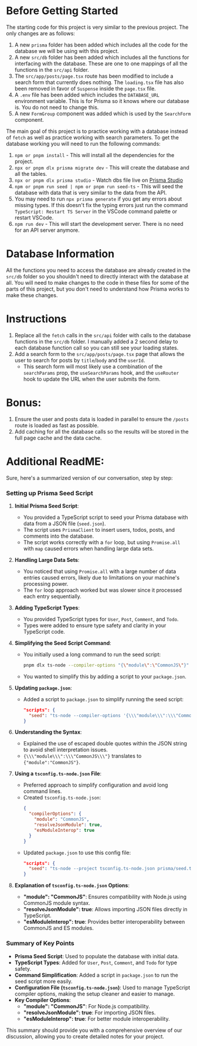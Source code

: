 # Before Getting Started

The starting code for this project is very similar to the previous project. The only changes are as follows:

1. A new `prisma` folder has been added which includes all the code for the database we will be using with this project.
2. A new `src/db` folder has been added which includes all the functions for interfacing with the database. These are one to one mappings of all the functions in the `src/api` folder.
3. The `src/app/posts/page.tsx` route has been modified to include a search form that currently does nothing. The `loading.tsx` file has also been removed in favor of `Suspense` inside the `page.tsx` file.
4. A `.env` file has been added which includes the `DATABASE_URL` environment variable. This is for Prisma so it knows where our database is. You do not need to change this.
5. A new `FormGroup` component was added which is used by the `SearchForm` component.

The main goal of this project is to practice working with a database instead of `fetch` as well as practice working with search parameters. To get the database working you will need to run the following commands:

1. `npm or pnpm install` - This will install all the dependencies for the project.
2. `npx or pnpm dlx prisma migrate dev` - This will create the database and all the tables.
3. `npx or pnpm dlx prisma studio` - Watch dbs file live on <a href="http://localhost:5555">Prisma Studio</a>
4. `npm or pnpm run seed | npm or pnpm run seed-ts` - This will seed the database with data that is very similar to the data from the API.
5. You may need to run `npx prisma generate` if you get any errors about missing types. If this doesn't fix the typing errors just run the command `TypeScript: Restart TS Server` in the VSCode command palette or restart VSCode.
6. `npm run dev` - This will start the development server. There is no need for an API server anymore.

# Database Information

All the functions you need to access the database are already created in the `src/db` folder so you shouldn't need to directly interact with the database at all. You will need to make changes to the code in these files for some of the parts of this project, but you don't need to understand how Prisma works to make these changes.

# Instructions

1. Replace all the `fetch` calls in the `src/api` folder with calls to the database functions in the `src/db` folder. I manually added a 2 second delay to each database function call so you can still see your loading states.
2. Add a search form to the `src/app/posts/page.tsx` page that allows the user to search for posts by `title`/`body` and the `userId`.
   - This search form will most likely use a combination of the `searchParams` prop, the `useSearchParams` hook, and the `useRouter` hook to update the URL when the user submits the form.

# Bonus:

1. Ensure the user and posts data is loaded in parallel to ensure the `/posts` route is loaded as fast as possible.
2. Add caching for all the database calls so the results will be stored in the full page cache and the data cache.

# Additional ReadME:

Sure, here's a summarized version of our conversation, step by step:

### Setting up Prisma Seed Script

1. **Initial Prisma Seed Script**:

   - You provided a TypeScript script to seed your Prisma database with data from a JSON file (`seed.json`).
   - The script uses `PrismaClient` to insert users, todos, posts, and comments into the database.
   - The script works correctly with a `for` loop, but using `Promise.all` with `map` caused errors when handling large data sets.

2. **Handling Large Data Sets**:

   - You noticed that using `Promise.all` with a large number of data entries caused errors, likely due to limitations on your machine's processing power.
   - The `for` loop approach worked but was slower since it processed each entry sequentially.

3. **Adding TypeScript Types**:

   - You provided TypeScript types for `User`, `Post`, `Comment`, and `Todo`.
   - Types were added to ensure type safety and clarity in your TypeScript code.

4. **Simplifying the Seed Script Command**:

   - You initially used a long command to run the seed script:
     ```sh
     pnpm dlx ts-node --compiler-options "{\"module\":\"CommonJS\"}" prisma/seed.ts
     ```
   - You wanted to simplify this by adding a script to your `package.json`.

5. **Updating `package.json`**:

   - Added a script to `package.json` to simplify running the seed script:
     ```json
     "scripts": {
       "seed": "ts-node --compiler-options '{\\\"module\\\":\\\"CommonJS\\\"}' prisma/seed.ts"
     }
     ```

6. **Understanding the Syntax**:

   - Explained the use of escaped double quotes within the JSON string to avoid shell interpretation issues.
   - `{\\\"module\\\":\\\"CommonJS\\\"}` translates to `{"module":"CommonJS"}`.

7. **Using a `tsconfig.ts-node.json` File**:

   - Preferred approach to simplify configuration and avoid long command lines.
   - Created `tsconfig.ts-node.json`:
     ```json
     {
       "compilerOptions": {
         "module": "CommonJS",
         "resolveJsonModule": true,
         "esModuleInterop": true
       }
     }
     ```
   - Updated `package.json` to use this config file:
     ```json
     "scripts": {
       "seed": "ts-node --project tsconfig.ts-node.json prisma/seed.ts"
     }
     ```

8. **Explanation of `tsconfig.ts-node.json` Options**:
   - **"module": "CommonJS"**: Ensures compatibility with Node.js using CommonJS module syntax.
   - **"resolveJsonModule": true**: Allows importing JSON files directly in TypeScript.
   - **"esModuleInterop": true**: Provides better interoperability between CommonJS and ES modules.

### Summary of Key Points

- **Prisma Seed Script**: Used to populate the database with initial data.
- **TypeScript Types**: Added for `User`, `Post`, `Comment`, and `Todo` for type safety.
- **Command Simplification**: Added a script in `package.json` to run the seed script more easily.
- **Configuration File (`tsconfig.ts-node.json`)**: Used to manage TypeScript compiler options, making the setup cleaner and easier to manage.
- **Key Compiler Options**:
  - **"module": "CommonJS"**: For Node.js compatibility.
  - **"resolveJsonModule": true**: For importing JSON files.
  - **"esModuleInterop": true**: For better module interoperability.

This summary should provide you with a comprehensive overview of our discussion, allowing you to create detailed notes for your project.
